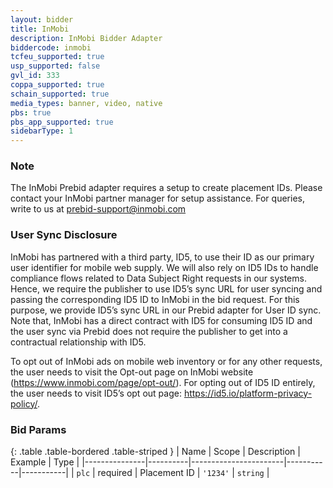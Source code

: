 ```yaml
---
layout: bidder
title: InMobi
description: InMobi Bidder Adapter
biddercode: inmobi
tcfeu_supported: true
usp_supported: false
gvl_id: 333
coppa_supported: true
schain_supported: true
media_types: banner, video, native
pbs: true
pbs_app_supported: true
sidebarType: 1
---
```


### Note

The InMobi Prebid adapter requires a setup to create placement IDs. Please contact your InMobi partner manager for setup assistance.
For queries, write to us at <prebid-support@inmobi.com>

### User Sync Disclosure

InMobi has partnered with a third party, ID5, to use their ID as our primary user identifier for mobile web supply. We will also rely on ID5 IDs to handle compliance flows related to Data Subject Right requests in our systems. Hence, we require the publisher to use ID5’s sync URL for user syncing and passing the corresponding ID5 ID to InMobi in the bid request. For this purpose, we provide ID5’s sync URL in our Prebid adapter for User ID sync. Note that, InMobi has a direct contract with ID5 for consuming ID5 ID and the user sync via Prebid does not require the publisher to get into a contractual relationship with ID5.

To opt out of InMobi ads on mobile web inventory or for any other requests, the user needs to visit the Opt-out page on InMobi website (<https://www.inmobi.com/page/opt-out/>). For opting out of ID5 ID entirely, the user needs to visit ID5’s opt out page: <https://id5.io/platform-privacy-policy/>.

### Bid Params

{: .table .table-bordered .table-striped }
| Name          | Scope    | Description           | Example   | Type      |
|---------------|----------|-----------------------|-----------|-----------|
| `plc`         | required | Placement ID          | `'1234'`  | `string`  |
